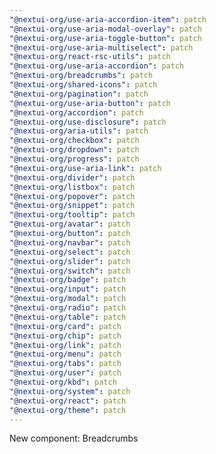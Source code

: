```yaml
---
"@nextui-org/use-aria-accordion-item": patch
"@nextui-org/use-aria-modal-overlay": patch
"@nextui-org/use-aria-toggle-button": patch
"@nextui-org/use-aria-multiselect": patch
"@nextui-org/react-rsc-utils": patch
"@nextui-org/use-aria-accordion": patch
"@nextui-org/breadcrumbs": patch
"@nextui-org/shared-icons": patch
"@nextui-org/pagination": patch
"@nextui-org/use-aria-button": patch
"@nextui-org/accordion": patch
"@nextui-org/use-disclosure": patch
"@nextui-org/aria-utils": patch
"@nextui-org/checkbox": patch
"@nextui-org/dropdown": patch
"@nextui-org/progress": patch
"@nextui-org/use-aria-link": patch
"@nextui-org/divider": patch
"@nextui-org/listbox": patch
"@nextui-org/popover": patch
"@nextui-org/snippet": patch
"@nextui-org/tooltip": patch
"@nextui-org/avatar": patch
"@nextui-org/button": patch
"@nextui-org/navbar": patch
"@nextui-org/select": patch
"@nextui-org/slider": patch
"@nextui-org/switch": patch
"@nextui-org/badge": patch
"@nextui-org/input": patch
"@nextui-org/modal": patch
"@nextui-org/radio": patch
"@nextui-org/table": patch
"@nextui-org/card": patch
"@nextui-org/chip": patch
"@nextui-org/link": patch
"@nextui-org/menu": patch
"@nextui-org/tabs": patch
"@nextui-org/user": patch
"@nextui-org/kbd": patch
"@nextui-org/system": patch
"@nextui-org/react": patch
"@nextui-org/theme": patch
---
```


New component: Breadcrumbs
